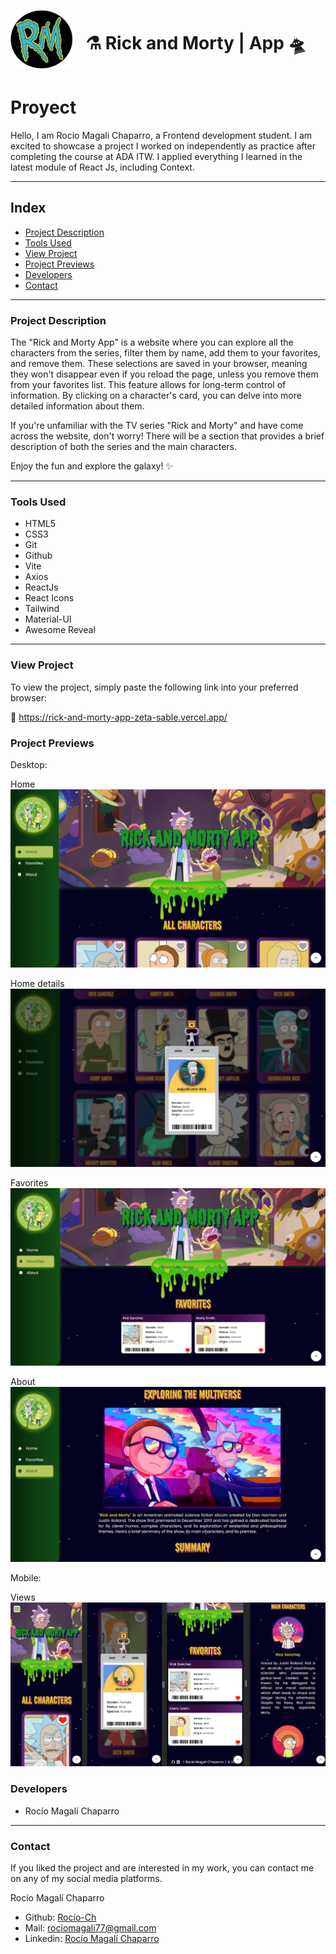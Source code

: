<div style="display: flex; align-items: center;">
    <img src="./src/assets/icon-window.png" alt="Rick and Morty App logo" width="100">
    <h1 style="margin-left: 20px" >⚗️ Rick and Morty | App 🛸</h1>
</div>




# Proyect

Hello, I am Rocio Magali Chaparro, a Frontend development student. I am excited to showcase a project I worked on independently as practice after completing the course at ADA ITW. I applied everything I learned in the latest module of React Js, including Context.
***

## Index

- [Project Description](#Descripción-del-proyecto)
- [Tools Used](#Herramientas-utilizadas)
- [View Project](#ver-el-proyecto)
- [Project Previews](#preview-del-proyecto)
- [Developers](#desarrolladores)
- [Contact](#contacto)

***

### Project Description

The "Rick and Morty App" is a website where you can explore all the characters from the series, filter them by name, add them to your favorites, and remove them. These selections are saved in your browser, meaning they won't disappear even if you reload the page, unless you remove them from your favorites list. This feature allows for long-term control of information. By clicking on a character's card, you can delve into more detailed information about them.

If you're unfamiliar with the TV series "Rick and Morty" and have come across the website, don't worry! There will be a section that provides a brief description of both the series and the main characters.

Enjoy the fun and explore the galaxy! ✨

***

### Tools Used
- HTML5
- CSS3
- Git
- Github
- Vite
- Axios
- ReactJs
- React Icons
- Tailwind
- Material-UI
- Awesome Reveal
***

### View Project
To view the project, simply paste the following link into your preferred browser:

🧪 https://rick-and-morty-app-zeta-sable.vercel.app/

### Project Previews

Desktop:

Home
![Preview del proyecto](./src/assets/desktopHome.png)

Home details
![Preview del proyecto](./src/assets/desktopDetails.png)

Favorites
![Preview del proyecto](./src/assets/desktopFavorites.png)

About
![Preview del proyecto](./src/assets/desktopAbout.png)

Mobile:

Views
![Preview del proyecto](./src/assets/mobilePreview.png)

### Developers

- Rocío Magalí Chaparro


***
### Contact
If you liked the project and are interested in my work, you can contact me on any of my social media platforms.

Rocío Magalí Chaparro
- Github: <a href="https://github.com/Rocio-Ch" name="github">Rocío-Ch</a> 
- Mail: <a href="mailto:rociomagali77@gmail.com" name="mail">rociomagali77@gmail.com</a>
- Linkedin: <a href="https://www.linkedin.com/in/roc%C3%ADo-magal%C3%AD-chaparro-a3530a239/" name="linkedIn">Rocío Magalí Chaparro</a>
